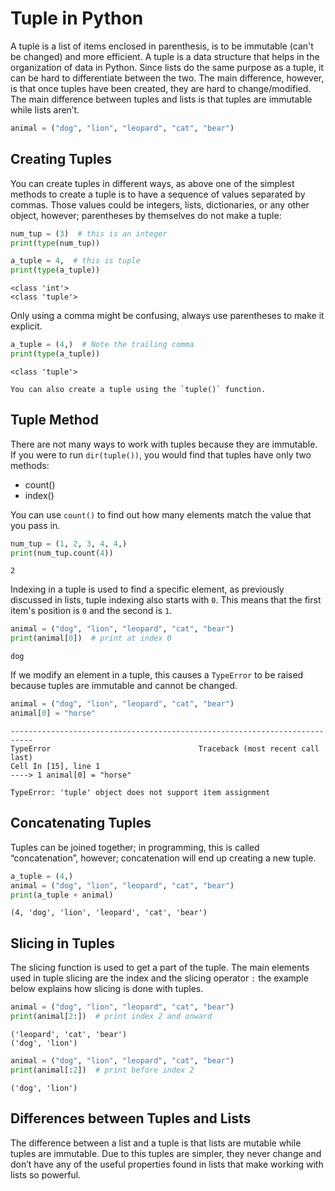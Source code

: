 # Tuple in Python

A tuple is a list of items enclosed in parenthesis, is to be immutable (can't be changed) and more efficient. A tuple is a data structure that helps in the organization of data in Python. Since lists do the same purpose as a tuple, it can be hard to differentiate between the two. The main difference, however, is that once tuples have been created, they are hard to change/modified. The main difference between tuples and lists is that tuples are immutable while lists aren’t.

```py
animal = ("dog", "lion", "leopard", "cat", "bear")
```

## Creating Tuples

You can create tuples in different ways, as above one of the simplest methods to create a tuple is to have a sequence of values separated by commas. Those values could be integers, lists, dictionaries, or any other object, however; parentheses by themselves do not make a tuple:

```py
num_tup = (3)  # this is an integer
print(type(num_tup))

a_tuple = 4,  # this is tuple
print(type(a_tuple))
```

```console
<class 'int'>
<class 'tuple'>
```

Only using a comma might be confusing, always use parentheses to make it explicit.

```py
a_tuple = (4,)  # Note the trailing comma
print(type(a_tuple))
```

```console
<class 'tuple'>
```

```{Note}
You can also create a tuple using the `tuple()` function.
```

## Tuple Method

There are not many ways to work with tuples because they are immutable. If you were to run `dir(tuple())`, you would find that tuples have only two methods:

- count()
- index()

You can use `count()` to find out how many elements match the value that you pass in.

```py
num_tup = (1, 2, 3, 4, 4,)
print(num_tup.count(4))
```

```console
2
```

Indexing in a tuple is used to find a specific element, as previously discussed in lists, tuple indexing also starts with `0`. This means that the first item's position is `0` and the second is `1`.

```py
animal = ("dog", "lion", "leopard", "cat", "bear")
print(animal[0])  # print at index 0
```

```console
dog
```

If we modify an element in a tuple, this causes a `TypeError` to be raised because tuples are immutable and cannot be changed.

```py
animal = ("dog", "lion", "leopard", "cat", "bear")
animal[0] = "horse"
```

```console
---------------------------------------------------------------------------
TypeError                                 Traceback (most recent call last)
Cell In [15], line 1
----> 1 animal[0] = "horse"

TypeError: 'tuple' object does not support item assignment
```

## Concatenating Tuples

Tuples can be joined together; in programming, this is called “concatenation”, however; concatenation will end up creating a new tuple.

```py
a_tuple = (4,)
animal = ("dog", "lion", "leopard", "cat", "bear")
print(a_tuple + animal)
```

```console
(4, 'dog', 'lion', 'leopard', 'cat', 'bear')
```

## Slicing in Tuples

The slicing function is used to get a part of the tuple. The main elements used in tuple slicing are the index and the slicing operator `:` the example below explains how slicing is done with tuples.

```py
animal = ("dog", "lion", "leopard", "cat", "bear")
print(animal[2:])  # print index 2 and onward
```

```console
('leopard', 'cat', 'bear')
('dog', 'lion')
```

```py
animal = ("dog", "lion", "leopard", "cat", "bear")
print(animal[:2])  # print before index 2
```

```console
('dog', 'lion')
```

## Differences between Tuples and Lists

The difference between a list and a tuple is that lists are mutable while tuples are immutable. Due to this tuples are simpler, they never change and don’t have any of the useful properties found in lists that make working with lists so powerful.
